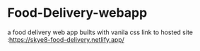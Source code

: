 # Food-Delivery-webapp
 a food delivery web app builts with vanila css 
link to hosted site :https://skye8-food-delivery.netlify.app/